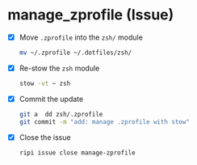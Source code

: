 # manage_zprofile (Issue)

- [x] Move `.zprofile` into the `zsh/` module
  ```zsh
  mv ~/.zprofile ~/.dotfiles/zsh/
  ```
- [x] Re-stow the `zsh` module
  ```zsh
  stow -vt ~ zsh
  ```
- [x] Commit the update
  ```zsh
  git a  dd zsh/.zprofile
  git commit -m "add: manage .zprofile with stow"
  ```
- [x] Close the issue
  ```zsh
  ripi issue close manage-zprofile
  ```
